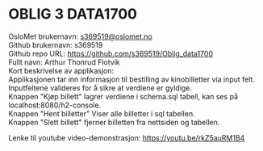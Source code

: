 # OBLIG 3 DATA1700

OsloMet brukernavn: s369519@oslomet.no <br>
Github brukernavn: s369519 <br>
Github repo URL: https://github.com/s369519/Oblig_data1700 <br>
Fullt navn: Arthur Thonrud Flotvik <br>
Kort beskrivelse av applikasjon: <br>
Applikasjonen tar inn informasjon til bestilling av kinobilletter via input felt. <br>
Inputfeltene valideres for å sikre at verdiene er gyldige. <br>
Knappen "Kjøp billett" lagrer verdiene i schema.sql tabell, kan ses på localhost:8080/h2-console. <br>
Knappen "Hent billetter" Viser alle billetter i sql tabellen. <br>
Knappen "Slett billett" fjerner billetten fra nettsiden og tabellen. <br>

Lenke til youtube video-demonstrasjon: https://youtu.be/rkZ5auRM1B4 <br>

